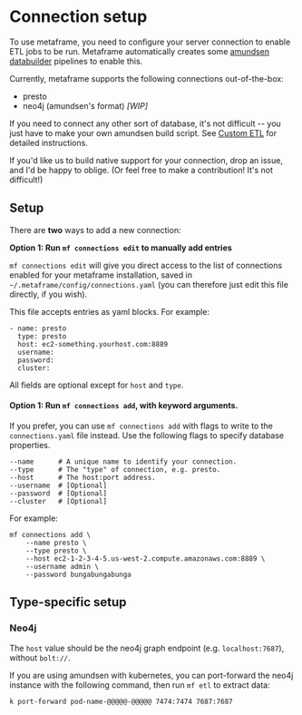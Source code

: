 # Connection setup

To use metaframe, you need to configure your server connection to enable ETL jobs to be run. Metaframe automatically creates some [amundsen databuilder](https://github.com/lyft/amundsendatabuilder) pipelines to enable this. 

Currently, metaframe supports the following connections out-of-the-box:

* presto
* neo4j \(amundsen's format\) _\[WIP\]_

If you need to connect any other sort of database, it's not difficult -- you just have to make your own amundsen build script. See [Custom ETL](custom-etl.md) for detailed instructions.

If you'd like us to build native support for your connection, drop an issue, and I'd be happy to oblige. \(Or feel free to make a contribution! It's not difficult!\)

## Setup

There are **two** ways to add a new connection:

**Option 1: Run `mf connections edit` to manually add entries**

`mf connections edit` will give you direct access to the list of connections enabled for your metaframe installation, saved in `~/.metaframe/config/connections.yaml` \(you can therefore just edit this file directly, if you wish\).

This file accepts entries as yaml blocks. For example:

```text
- name: presto
  type: presto
  host: ec2-something.yourhost.com:8889
  username:
  password:
  cluster:
```

All fields are optional except for `host` and `type`.

#### **Option 1: Run `mf connections add`, with keyword arguments.**

If you prefer, you can use `mf connections add` with flags to write to the `connections.yaml` file instead. Use the following flags to specify database properties.

```text
--name      # A unique name to identify your connection.
--type      # The "type" of connection, e.g. presto.
--host      # The host:port address.
--username  # [Optional]
--password  # [Optional]
--cluster   # [Optional] 
```

For example:

```text
mf connections add \
    --name presto \
    --type presto \
    --host ec2-1-2-3-4-5.us-west-2.compute.amazonaws.com:8889 \
    --username admin \
    --password bungabungabunga
```

## Type-specific setup

### Neo4j

The `host` value should be the neo4j graph endpoint \(e.g. `localhost:7687`\), without `bolt://`.

If you are using amundsen with kubernetes, you can port-forward the neo4j instance with the following command, then run `mf etl` to extract data:

```text
k port-forward pod-name-@@@@@-@@@@@ 7474:7474 7687:7687
```


